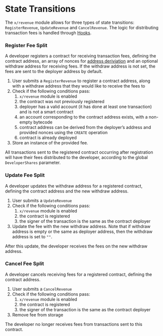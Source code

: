 <!--
order: 3
-->

# State Transitions

The `x/revenue` module allows for three types of state transitions:
`RegisterRevenue`, `UpdateRevenue` and `CancelRevenue`. The logic for
distributing transaction fees is handled through [Hooks](./05_hooks.md).

### Register Fee Split

A developer registers a contract for receiving transaction fees, defining the
contract address, an array of nonces for
[address deriviation](01_concepts.md#address-derivation) and an optional
withdraw address for receiving fees. If the withdraw address is not set, the
fees are sent to the deployer address by default.

1.  User submits a `RegisterRevenue` to register a contract address, along with a
    withdraw address that they would like to receive the fees to
2.  Check if the following conditions pass:
    1.  `x/revenue` module is enabled
    2.  the contract was not previously registered
    3.  deployer has a valid account (it has done at least one transaction) and is
        not a smart contract
    4.  an account corresponding to the contract address exists, with a non-empty
        bytecode
    5.  contract address can be derived from the deployer’s address and provided
        nonces using the `CREATE` operation
    6.  contract is already deployed
3.  Store an instance of the provided fee.

All transactions sent to the registered contract occurring after registration
will have their fees distributed to the developer, according to the global
`DeveloperShares` parameter.

### Update Fee Split

A developer updates the withdraw address for a registered contract, defining the
contract address and the new withdraw address.

1.  User submits a `UpdateRevenue`
2.  Check if the following conditions pass:
    1.  `x/revenue` module is enabled
    2.  the contract is registered
    3.  the signer of the transaction is the same as the contract deployer
3.  Update the fee with the new withdraw address. Note that if withdraw address
    is empty or the same as deployer address, then the withdraw address is set to
    `""`.

After this update, the developer receives the fees on the new withdraw address.

### Cancel Fee Split

A developer cancels receiving fees for a registered contract, defining the
contract address.

1.  User submits a `CancelRevenue`
2.  Check if the following conditions pass:
    1.  `x/revenue` module is enabled
    2.  the contract is registered
    3.  the signer of the transaction is the same as the contract deployer
3.  Remove fee from storage

The developer no longer receives fees from transactions sent to this contract.
